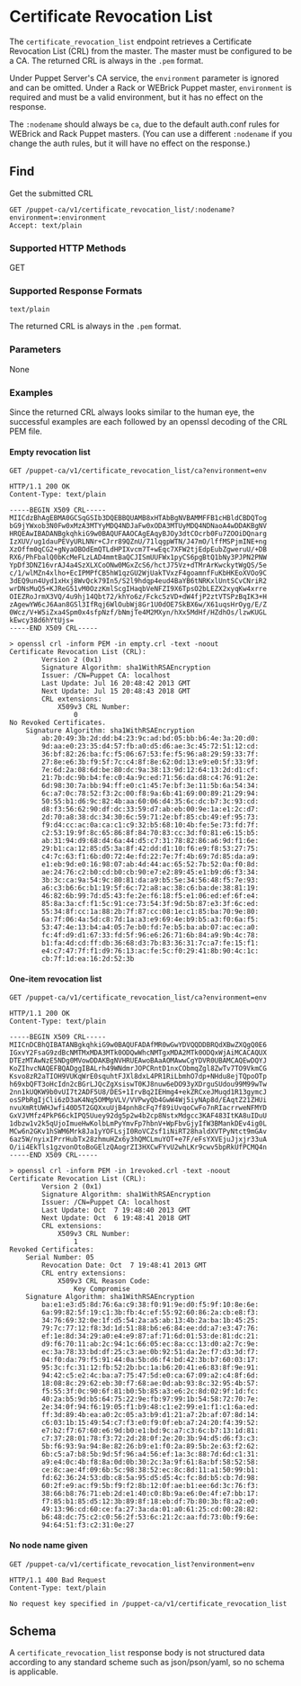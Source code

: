Certificate Revocation List
===========================

The `certificate_revocation_list` endpoint retrieves a Certificate Revocation List (CRL)
from the master. The master must be configured to be a CA. The returned
CRL is always in the `.pem` format.

Under Puppet Server's CA service, the `environment` parameter is ignored and can
be omitted. Under a Rack or WEBrick Puppet master, `environment` is required and
must be a valid environment, but it has no effect on the response.

The `:nodename` should always be `ca`, due to the default auth.conf rules for
WEBrick and Rack Puppet masters. (You can use a different `:nodename` if you
change the auth rules, but it will have no effect on the response.)

Find
----

Get the submitted CRL

    GET /puppet-ca/v1/certificate_revocation_list/:nodename?environment=:environment
    Accept: text/plain

### Supported HTTP Methods

GET

### Supported Response Formats

`text/plain`

The returned CRL is always in the `.pem` format.

### Parameters

None

### Examples

Since the returned CRL always looks similar to the human eye, the successful examples are each followed by an openssl
decoding of the CRL PEM file.

#### Empty revocation list

    GET /puppet-ca/v1/certificate_revocation_list/ca?environment=env

    HTTP/1.1 200 OK
    Content-Type: text/plain

    -----BEGIN X509 CRL-----
    MIICdzBhAgEBMA0GCSqGSIb3DQEBBQUAMB8xHTAbBgNVBAMMFFB1cHBldCBDQTog
    bG9jYWxob3N0Fw0xMzA3MTYyMDQ4NDJaFw0xODA3MTUyMDQ4NDNaoA4wDDAKBgNV
    HRQEAwIBADANBgkqhkiG9w0BAQUFAAOCAgEAqyBJOy3dtCOcrb0Fu7ZOOiDQnarg
    IzXUV/ug1dauPEVyURLNNr+CJrr89QZnU/71lqgpWTN/J47mO/lffMSPjmINE+ng
    XzOffm0qCG2+gNyaOBOdEmQTLdHPIXvcm7T+wEqc7XFW2tjEdpEubZgweruU/+DB
    RX6/PhFbalQ0bKcMeFLzLAD4mmtBaQCJISmUUFWx1pyCS6pgBtQ1bNy3PJPN2PNW
    YpDf3DNZ16vrAJ4a4SzXLXCoONw0MGxZcS6/hctJ75Vz+dTMrArKwckytWgQS/5e
    c/1/wlMZn4xlho+EcIPMPfCB5hW1qzGU2WjUakTVxzF4goamnfFuKbHKEoXVOo9C
    3dEQ9un4Uyd1xHxj8WvQck79In5/S2l9hdqp4eud4BaYB6tNRKxlUntSCvCNriR2
    wrDNsMuQ5+KJReG51vM0OzzKmlScgIHaqbVeNFZI9X6TpsO2bLEZX2xyqKw4xrre
    OIEZRoJrmX3VQ/4u9hj14Qbt72/khYo6z/Fckc5zVD+dW4fjP2ztVTSPzBqIK3+H
    zAgewYW6cJ6Aan8GSl3IfRqj6WlOubWj8Gr1U0dOE7SkBX6w/X61uqsHrOyg/E/Z
    0Wcz/V+W5iZxa4Spm0x4sfpNzf/bNmjTe4M2MXyn/hXx5MdHf/HZdhOs/lzwKUGL
    kEwcy38d6hYtUjs=
    -----END X509 CRL-----

    > openssl crl -inform PEM -in empty.crl -text -noout
    Certificate Revocation List (CRL):
            Version 2 (0x1)
            Signature Algorithm: sha1WithRSAEncryption
            Issuer: /CN=Puppet CA: localhost
            Last Update: Jul 16 20:48:42 2013 GMT
            Next Update: Jul 15 20:48:43 2018 GMT
            CRL extensions:
                X509v3 CRL Number:
                    0
    No Revoked Certificates.
        Signature Algorithm: sha1WithRSAEncryption
            ab:20:49:3b:2d:dd:b4:23:9c:ad:bd:05:bb:b6:4e:3a:20:d0:
            9d:aa:e0:23:35:d4:57:fb:a0:d5:d6:ae:3c:45:72:51:12:cd:
            36:bf:82:26:ba:fc:f5:06:67:53:fe:f5:96:a8:29:59:33:7f:
            27:8e:e6:3b:f9:5f:7c:c4:8f:8e:62:0d:13:e9:e0:5f:33:9f:
            7e:6d:2a:08:6d:be:80:dc:9a:38:13:9d:12:64:13:2d:d1:cf:
            21:7b:dc:9b:b4:fe:c0:4a:9c:ed:71:56:da:d8:c4:76:91:2e:
            6d:98:30:7a:bb:94:ff:e0:c1:45:7e:bf:3e:11:5b:6a:54:34:
            6c:a7:0c:78:52:f3:2c:00:f8:9a:6b:41:69:00:89:21:29:94:
            50:55:b1:d6:9c:82:4b:aa:60:06:d4:35:6c:dc:b7:3c:93:cd:
            d8:f3:56:62:90:df:dc:33:59:d7:ab:eb:00:9e:1a:e1:2c:d7:
            2d:70:a8:38:dc:34:30:6c:59:71:2e:bf:85:cb:49:ef:95:73:
            f9:d4:cc:ac:0a:ca:c1:c9:32:b5:68:10:4b:fe:5e:73:fd:7f:
            c2:53:19:9f:8c:65:86:8f:84:70:83:cc:3d:f0:81:e6:15:b5:
            ab:31:94:d9:68:d4:6a:44:d5:c7:31:78:82:86:a6:9d:f1:6e:
            29:b1:ca:12:85:d5:3a:8f:42:dd:d1:10:f6:e9:f8:53:27:75:
            c4:7c:63:f1:6b:d0:72:4e:fd:22:7e:7f:4b:69:7d:85:da:a9:
            e1:eb:9d:e0:16:98:07:ab:4d:44:ac:65:52:7b:52:0a:f0:8d:
            ae:24:76:c2:b0:cd:b0:cb:90:e7:e2:89:45:e1:b9:d6:f3:34:
            3b:3c:ca:9a:54:9c:80:81:da:a9:b5:5e:34:56:48:f5:7e:93:
            a6:c3:b6:6c:b1:19:5f:6c:72:a8:ac:38:c6:ba:de:38:81:19:
            46:82:6b:99:7d:d5:43:fe:2e:f6:18:f5:e1:06:ed:ef:6f:e4:
            85:8a:3a:cf:f1:5c:91:ce:73:54:3f:9d:5b:87:e3:3f:6c:ed:
            55:34:8f:cc:1a:88:2b:7f:87:cc:08:1e:c1:85:ba:70:9e:80:
            6a:7f:06:4a:5d:c8:7d:1a:a3:e9:69:4e:b9:b5:a3:f0:6a:f5:
            53:47:4e:13:b4:a4:05:7e:b0:fd:7e:b5:ba:ab:07:ac:ec:a0:
            fc:4f:d9:d1:67:33:fd:5f:96:e6:26:71:6b:84:a9:9b:4c:78:
            b1:fa:4d:cd:ff:db:36:68:d3:7b:83:36:31:7c:a7:fe:15:f1:
            e4:c7:47:7f:f1:d9:76:13:ac:fe:5c:f0:29:41:8b:90:4c:1c:
            cb:7f:1d:ea:16:2d:52:3b

#### One-item revocation list

    GET /puppet-ca/v1/certificate_revocation_list/ca?environment=env

    HTTP/1.1 200 OK
    Content-Type: text/plain

    -----BEGIN X509 CRL-----
    MIICnDCBhQIBATANBgkqhkiG9w0BAQUFADAfMR0wGwYDVQQDDBRQdXBwZXQgQ0E6
    IGxvY2FsaG9zdBcNMTMxMDA3MTk0ODQwWhcNMTgxMDA2MTk0ODQxWjAiMCACAQUX
    DTEzMTAwNzE5NDg0MVowDDAKBgNVHRUEAwoBAaAOMAwwCgYDVR0UBAMCAQEwDQYJ
    KoZIhvcNAQEFBQADggIBALrh49WNdmrJOPCRntD1nxCObmqZgl8ZwTv7TO9VkmCG
    Ksvo8zR2aTIOH9VUKqWrE0squhtFJXl8dxL4PR1RiLbmhO7dp+NHdu8ejTQpoOTp
    h69xbQFT3oHcIdn2cBGrLJQcZgXsiswT0KJ8nuw6eDO93yXDrguSUdou99M99wTw
    2nn1kUQKW9b0vUI7t2ADF5U8/DES+1IrvBq2IEHmg4+ekZRCxeJMuqd1R13gymcJ
    osSPbRgIjCli6zD3aK4Nq5OMMpVLV/VVPwyQb4GwW4Wj5iyNAp8d/EAqtZ21ZHUi
    nvuXmRtUWHJwfi40D5T2GQXxuUjB4pnh8cFq7f89iUvqoCwFo7nRIacrrweNFMYD
    GxVJVMfz4PkP66ckIPQ5Uuey92dg5p2w4b2cp8NstxMdgcc3KAF483ItKA8uIDuU
    1dbzw1v2k5qUjoImueHwKolbLmPyYmvFp7hbnV+WpFbvGjyIfW3BMankDEv4ig0L
    MCw6n2GKv1hSWM6Mrk8Ja1yYOFLsjI0RoVCZsf1iNiRT28haldXVTPyNtct9mGAv
    6az5W/nyixIPrrHubTx28zhmuHZx6y3hQMCLmuYOT+e7F/eFsYXVEjuJjxjr33uA
    O/ii4EkTls1gzvonOtoBoGElzQAogrZI3HXCwFYvU2whLKr9cwv5bpRkUfPCMQ4n
    -----END X509 CRL-----

    > openssl crl -inform PEM -in 1revoked.crl -text -noout
    Certificate Revocation List (CRL):
            Version 2 (0x1)
            Signature Algorithm: sha1WithRSAEncryption
            Issuer: /CN=Puppet CA: localhost
            Last Update: Oct  7 19:48:40 2013 GMT
            Next Update: Oct  6 19:48:41 2018 GMT
            CRL extensions:
                X509v3 CRL Number:
                    1
    Revoked Certificates:
        Serial Number: 05
            Revocation Date: Oct  7 19:48:41 2013 GMT
            CRL entry extensions:
                X509v3 CRL Reason Code:
                    Key Compromise
        Signature Algorithm: sha1WithRSAEncryption
            ba:e1:e3:d5:8d:76:6a:c9:38:f0:91:9e:d0:f5:9f:10:8e:6e:
            6a:99:82:5f:19:c1:3b:fb:4c:ef:55:92:60:86:2a:cb:e8:f3:
            34:76:69:32:0e:1f:d5:54:2a:a5:ab:13:4b:2a:ba:1b:45:25:
            79:7c:77:12:f8:3d:1d:51:88:b6:e6:84:ee:dd:a7:e3:47:76:
            ef:1e:8d:34:29:a0:e4:e9:87:af:71:6d:01:53:de:81:dc:21:
            d9:f6:70:11:ab:2c:94:1c:66:05:ec:8a:cc:13:d0:a2:7c:9e:
            ec:3a:78:33:bd:df:25:c3:ae:0b:92:51:da:2e:f7:d3:3d:f7:
            04:f0:da:79:f5:91:44:0a:5b:d6:f4:bd:42:3b:b7:60:03:17:
            95:3c:fc:31:12:fb:52:2b:bc:1a:b6:20:41:e6:83:8f:9e:91:
            94:42:c5:e2:4c:ba:a7:75:47:5d:e0:ca:67:09:a2:c4:8f:6d:
            18:08:8c:29:62:eb:30:f7:68:ae:0d:ab:93:8c:32:95:4b:57:
            f5:55:3f:0c:90:6f:81:b0:5b:85:a3:e6:2c:8d:02:9f:1d:fc:
            40:2a:b5:9d:b5:64:75:22:9e:fb:97:99:1b:54:58:72:70:7e:
            2e:34:0f:94:f6:19:05:f1:b9:48:c1:e2:99:e1:f1:c1:6a:ed:
            ff:3d:89:4b:ea:a0:2c:05:a3:b9:d1:21:a7:2b:af:07:8d:14:
            c6:03:1b:15:49:54:c7:f3:e0:f9:0f:eb:a7:24:20:f4:39:52:
            e7:b2:f7:67:60:e6:9d:b0:e1:bd:9c:a7:c3:6c:b7:13:1d:81:
            c7:37:28:01:78:f3:72:2d:28:0f:2e:20:3b:94:d5:d6:f3:c3:
            5b:f6:93:9a:94:8e:82:26:b9:e1:f0:2a:89:5b:2e:63:f2:62:
            6b:c5:a7:b8:5b:9d:5f:96:a4:56:ef:1a:3c:88:7d:6d:c1:31:
            a9:e4:0c:4b:f8:8a:0d:0b:30:2c:3a:9f:61:8a:bf:58:52:58:
            ce:8c:ae:4f:09:6b:5c:98:38:52:ec:8c:8d:11:a1:50:99:b1:
            fd:62:36:24:53:db:c8:5a:95:d5:d5:4c:fc:8d:b5:cb:7d:98:
            60:2f:e9:ac:f9:5b:f9:f2:8b:12:0f:ae:b1:ee:6d:3c:76:f3:
            38:66:b8:76:71:eb:2d:e1:40:c0:8b:9a:e6:0e:4f:e7:bb:17:
            f7:85:b1:85:d5:12:3b:89:8f:18:eb:df:7b:80:3b:f8:a2:e0:
            49:13:96:cd:60:ce:fa:27:3a:da:01:a0:61:25:cd:00:28:82:
            b6:48:dc:75:c2:c0:56:2f:53:6c:21:2c:aa:fd:73:0b:f9:6e:
            94:64:51:f3:c2:31:0e:27

#### No node name given

    GET /puppet-ca/v1/certificate_revocation_list?environment=env

    HTTP/1.1 400 Bad Request
    Content-Type: text/plain

    No request key specified in /puppet-ca/v1/certificate_revocation_list

Schema
------

A `certificate_revocation_list` response body is not structured data according to any
standard scheme such as json/pson/yaml, so no schema is applicable.
